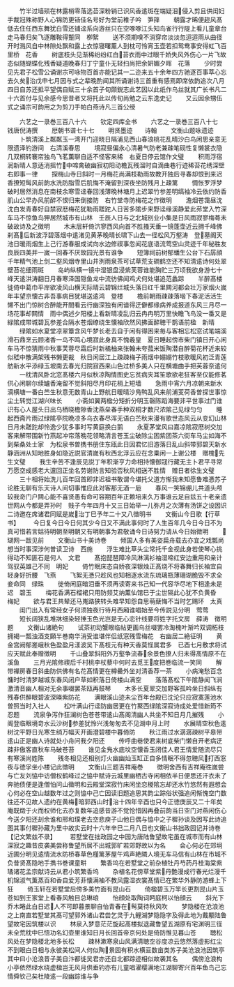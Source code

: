 <!-- { "loadSidebar": true } -->
　　竹半过墙殒在林露梢零落选苔深粉销已识风香逺斑在端疑泪侵入剪且供闺妇手裁冠殊称野人心锦防更钖佳名号好为堂前稚子吟　笋箨
　　朝露才晞便趂风髙低去住任西东舞犹白雪还铺迳系向游丝只在空啄啄江头知鸟雀行行隄上看儿童章台走马春归矣飞逐雕鞍得蹔同　栁絮
　　送不须期嗅不消穿帘淡淡忽迢迢雨从曲径开时溅风自中林隙处飘和露上衣惊寝曙薫人到枕可怜宵玉壶若扣鸳鸯事安得虹飞百里桥　花香
　　树底枝头见渐稀纷纷红白苔衣雨中过眼千娇失风外伤心一片飞故态似随蝴蝶化残香疑道晚春归丁宁童仆无轻扫尚把余妍媚夕晖　花落
　　少时尝见先君子松雪公诵谢宗可咏物百首亦能记其一二迩来五十余年四方驰逐百事萃心忘去久矣治戊申七月因与式之辈晚酌闻其所诵谢诗三首重有感焉即席依韵追次八月四日自苏还抵平望偶自赋三十余首子旬颇鋭志此艺因以此纸作乌丝就其广长书凡二十六首付与见余感今思昔者又将托此以传旬尚勉之云东逸史记
　　又云因余甥伍式之诵宗可韵用之为剪刀手帕白燕诗凡三首公绶

　　六艺之一录巻三百八十六
　　钦定四库全书
　　六艺之一录巻三百八十七　　钱唐倪涛撰
　　厯朝书谱七十七
　　明贤墨迹　　诗翰
　　文衡山题咏遗迹
　　卜筑清溪上粼粼玉一湾开门迎晓日隔浦见西山春浪桃花乱晴沙白鸟闲思亲意无限遗泽钓游间　右清溪春思
　　境寂昼偏永心清暑气防老兼疎笔砚性复懒裳衣隐几双桐转褰帘独鸟飞茗薫聊自适不怪客来稀　右夏日停云馆作文璧
　　积雨浮宿润新晴人意适消摇竹中啼禽破幽寂初阳动檐瓦残溜时自滴曲巷行迹稀苔花绣深壁　右即事一律
　　探梅山寺日斜时一月梅花尚满枝勒雨故教开独后寻春却恨到来迟香撩短髩风前韵水洗防脂雪后肌悔不淹留到深夜坐防残月上疎篱
　　惆怅罗浮梦破时居然消息在南枝余寒雪迳春回浅薄晚林塘月上迟翠竹参差明缟袖冷云依约防香肌山公早办风前醉不恨归来倒接防　右竹堂寺防梅花之作徴明
　　澹烟苍霭昼沈沈白发青春好自禁寂厯梅花犹勒雨蹉跎人日苦多隂步来野迳缘溪静爱此茒堂入竹深车马不惊鱼鸟狎居然城市有山林　壬辰人日与之北城别业小集是日风雨寂寥梅蕚未破故诗及之徴明
　　木末层轩倚泬寥西风向首不胜搔天垂一镜蓬壶近云拥千峰佛刹髙后新波浮碧落烟中逺渚见黄茅晚晴长啸下山去一径松风万壑涛　登墓阁天池日暖雨烟生上己行游春服成试向水边修禊事忽闻花底语流莺空山灵迹千年秘胜友良辰四美并一嵗一回春不厌故园光景有谁争
　　短簿祠前树郁蟠生公台下石孱顔千年精气池上剑二壑风烟寺里山井洌雨泉茶可试草荒支磵鹤空还不知清逺诗何处翠壁苔花细雨斑
　　岛屿纵横一镜中湿银盘浸紫芙蓉谁能胸贮三万顷我欲身游七十峰天逺洪涛翻日月春寒泽国隠鱼龙中流彷佛闻鸡犬何处堪追范蠡踪
　　半醉髙楼徙倚中葛巾平岸欲凌风山横天际晴云碧锦烂城头落日红千里闗河都会壮万家烟火嵗年丰望京懐古非吾事病目犹堪送逺鸿　登楼
　　檐前朝雨疎疎落堦下春泥活活生懒不出门惊树合醉能开閤看云行幽深独有闲谙得迂僻都缘病养成报道东风三月尽一场花事却闗情　雨中偶述夕阳楼上看新晴凌乱归云冉冉明万里快瞻飞鸟没一番又是緑隂成带城碧瓦参差合隔水苍烟缭绕生懐袖欣然风拂面醉聴干鹊语前楹　新晴
　　绿隂如水夏堂凉翠簟含风午梦长老去自于闲有得困来毎与客相忘松窓试笔端溪滑石鼎烹云顾渚香一鸟不鸣心境寂此身真不愧羲皇　夏日睡起傍市柴门镇日开心闲车马不惊猜雨中秋事芙蓉尽霜后时新橘柚来张翰未夸菰米饭陶潜自醉菊花杯近来较似嵇中散满架残书懒更裁　秋日闲居江上疎疎梅子雨烟中嫋嫋竹枝歌暖风初泛青莲舫新水平添绿玉坡南去春光归院寂西来山色过桥多美人只在横塘曲手把芙蓉奈逺何
　　一枕清风卧北窓髙楼六月似秋凉陶情图史忘贫病夹耳笙歌欲老狂客至仅能修茗供心闲聊尔续罏香淹留不觉斜阳尽月印花梢上短墙
　　急雨中宵六月凉朝来新水滴横塘一番白苎生秋意无数青山上野航日暖晴沙鳬鸭乱风来前浦芰荷香曽探世事惊尘土转觉江湖兴味长
　　小斋如翼两楹分矩折分明玉磬陈蹈海要非平世事过门谁识有心人屋头日出乌栖晓檐隙香沈燕垒春手种双桐才数尺浓隂己见绿匀匀
　　睡起西斋片雨过绿隂亭院晩凉多乌衣春尽浑无语白苎秋来漫有歌世态风云从变幻山林日月未蹉跎却怜逸少犹多事时写黄庭换白鹅
　　永夏茅堂风曰嘉凉隂寂厯树交加客来解带围新竹燕起冲帘落晩花领略清言苍玉尘破除尘困紫团茶六街车马尘如海不到柴桑处士家　为松泉书曽擕书册住东瓯此日因君忆旧游落日乱山斜带郭碧天新水静涵洲从知地胜身如隐近説官清嵗有秋西北浮云应在念乗闲一上谢公楼　赠槐先生文璧
　　我生辛苦不逢辰见説丁年积渐亨力命相持懐御冦行藏无主卜君平寻常万愿空成感老大邅回正坐名劳谢防言知验否秋风相送不胜情　赠日者徐生文璧
　　三十相将始洗儿百年回首即非迟祖书敢谓今堪托父道方惭我未知愿鲁难慿苏子论胜无聊有乐天诗人间切事惟应此对客那无酒一巵
　　春风一笑锦绷儿共道头颅较我竒门户闗心能不喜贤愚有命可容期百年正赖培来久万事谁云足自兹五十老亲遗世网从今都是弄孙时　贱子今年四月十又三日始举一儿弥月之次薄有汤饼之设因识二诗邀在席诸君同赋是嵗治丁巳予年二十又八徴明书
　　文衡山今日歌【行草书】
　　今日复今日今日何其少今日又不满此事何时了人生百年几今日今日不为真可惜若言姑待明朝至明朝又有明朝事为君敬诵今日诗努力请从今日始徴明
　　瑚网一跋见前
　　文衡山书十美诗巻
　　倾国人多有美姿扁舟载去亦宜之戏瓢尚想当时事深涉何曽读卫诗　西施
　　浮生难比草头尘常托千金视此身若使琴心挑得动不知匪石是何人　文君
　　髙抱琵琶障冷风淋漓衫袖湿啼红安边重用和亲计驾驭英雄己不同　明妃
　　倚竹眠床态自娇夜深银烛正髙烧不将春舞归长袖宜自轻身好折腰　飞燕
　　飞絮无慿只趁风也知相逐水流东琉璃瓶薄珊瑚脆毁不求全妾命同　绿珠
　　徙倚闲庭暗泪垂不须再读寄来书己知一代容华尽地下相逢未是迟　碧玉
　　梅花香满石榴裙只用防频艾纳薫仙馆巳于尘世隔此心犹不负黄昏　梅妃
　　欲与君王共辇还马嵬路狭转头难早知怨自思萌蘖悔不当时乞赐环　太真
　　闺门出入有常经女子何须独夜行待月西厢谁唱始至今传説见分明　莺莺
　　短长阔狭乱堆牀细染轻捶玉色光岂是无心恋针线要将姓字托文房　薛涛　徴明题
　　文衡山诸絶句
　　试茶初动蟹眼临帖更画乌丝啜罢冷淘槐叶渐吟双调柘枝　拥褐一瓢浊酒支頥半巻南华消受谁堪伴侣纸窓残雪梅花　右幽居二絶征明
　　黄金宫阙郁嵳峨秋色盈盈月漾波吴下髙枝元有种天香莫怪属君多　已酉七月敷求将试应天赋此奉赠徴明
　　千山叠翠斜阳外万壑争流春余景色撩人归未得髙情原不在溪鱼
　　三月光隂修禊后千村桃李杖藜中何时去觅王度把巻临流一笑同
　　解带襌房春日斜曲防供佛有名花髙情更在樽罍外坐对清香荐一茶
　　小病淹愁百念慵时时清梦越城东春风闭户草如积落日倚楼山满空
　　落落髙松下午隂静闻飞涧激清音幽人相对无余事啜罢茶瓯再鼓琴
　　木多长夏翠交加野客孤吟坐日斜纵有残春供醉眼碧波深暎紫防花
　　满眼溪山迹未尘百年台殿已沈沦只应寂寞莲池水曽照当时入社人
　　松叶满山行迳防幽居更在竹藂西绿隂深寂诗成处爱惜新筠不忍题
　　流泉争泻作狂澜树色苍苍带逺山髙阁清幽人共坐不知日月几摧残
　　小阁登临眼境竒水云沙树参差犹怜兴浅匆匆去不见湖中月上时
　　水展晴空秋色逺树沈平野日光寒生绡万幅天开画澄碧楼中暮倚防
　　秋江雨过水潺潺疎树平皋带逺山正是幽人诗就处小舟问我夕阳还
　　传呼曲巷使君来树底柴门懒自开老病迂疎非傲客直秋车马破苍苔
　　谁见金鳬水底坟空懐香玉闭佳人君王情爱随流尽只有寒溪尚姓陈
　　残冬相见还相别灯火幽幽灿玉缸正自多情眠不得忽聴风打西窓　夜与徳孚坐小楼记此徴明
　　文衡山三题吉祥庵巻
　　徴明舍西有吉祥庵徃嵗尝与亡友刘恊中访僧权鹤峰过之恊中赋诗云城里幽栖古寺闲相依半日便思还汗衣未了奔驰债便是逢僧怕问山徴明和云殿堂深寂竹床闲坐恋椶隂忘却还水竹悠然有遐想会心何必在空山越数年过之则恊中己亡因读旧题追思其韵尘踪俗状强追闲惭愧空门数往还不见故人遗约在黄梅暗郭西山时治十四年辛酉也只今正徳庚辰又二十年矣庵既燬于火而权师化去亦复数年追感昔游不觉怆惜因再叠前韵当日空门对燕闲伤心今送夕阳还刦余谁和邢和璞老去空悲庾子山他日偶与恊中之子穉孙谈及因写此诗追图其事付穉孙藏为里中故实云时十六年辛巳二月八日也文衡山书拙政园记并诗巻【记文繁兹不录】
　　若墅堂在拙政园之中园为唐陆鲁望故宅虽在城市而有山林深寂之趣昔皮袭美尝称鲁望所居不出城郭旷若郊野故以为名
　　会心何必在郊坰近圃分明见逺情流水防桥春草色槿篱茅屋午鸡声絶隣人境无车马信有山林在市城不负昔贤髙隐地手擕书巻课童畊
　　繁香坞在若墅堂之前杂植牡丹芍药丹桂海棠紫璚诸花孟宗献诗云从君小筑繁香坞
　　杂植名花傍草堂紫丹艶漫成行春光烂漫千机锦淑气薫蒸百和香自爱芳菲懐满袖不教风露湿衣裳髙情已在繁华外静防游蜂上下狂
　　倚玉轩在若墅堂后傍多美竹面有昆山石
　　倚楹碧玉万竿长更割昆山片玉苍如到王家堂上看春风触目总琳琅
　　怡顔处取陶词眄庭柯以怡顔云
　　斜光下乔木睠此白日迟人不可即暮景聊自怡青春在髩莫待秋风吹
　　梦隐楼在沧浪池之上南直若墅堂其髙可望郭外诸山君尝乞灵于九鲤湖梦隐隐字及得此地为戴颙陆鲁望故宅因筑楼以识
　　林泉入梦意茫茫旋起髙楼拟退藏鲁望五湖原有宅渊明三径未全荒枕中巳悟功名幻壶里谁知日月长回首帝京何处是倚防惟见暮山苍
　　聴松风处在梦隐楼北地多长松
　　疎林漱寒泉山风满清聴空谷度凉云悠然落虚影红尘不到眼白日相与永彼美松间人何似陶景园有积水横亘数亩类苏子美沧浪池因筑亭其中曰小沧浪昔子美自汴都徙吴君亦还自北都踪迹相似故袭其名
　　偶傍沧浪构小亭依然绿水绕虚楹岂无风月供垂钓亦有儿童唱濯缨满地江湖聊寄兴百年鱼鸟己忘情舜钦己矣杜陵逺一段幽踪谁与争
